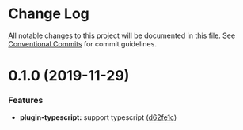 # Change Log

All notable changes to this project will be documented in this file.
See [Conventional Commits](https://conventionalcommits.org) for commit guidelines.

# 0.1.0 (2019-11-29)

### Features

- **plugin-typescript:** support typescript ([d62fe1c](https://github.com/vuepress/vuepress-community/commit/d62fe1ca665d7c79d884c0dfacba5ed3ee31fb07))
